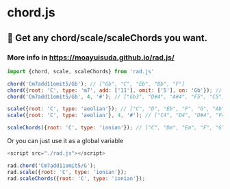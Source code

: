 # chord.js

## :tophat: Get any chord/scale/scaleChords you want.
### More info in https://moayuisuda.github.io/rad.js/

```js
import {chord, scale, scaleChords} from 'rad.js'

chord('Cm7add11omit5/Gb'); // ["Gb", "C", "Eb", "Bb", "F"]
chord({root: 'C', type: 'm7', add: ['11'], omit: ['5'], on: 'Gb'}); // ["Gb", "C", "Eb", "Bb", "F"]
chord('Cm7add11omit5/Gb', 4, '#'); // ["Gb3", "D#4", "A#4", "F5", "C5"]

scale({root: 'C', type: 'aeolian'}); // ["C", "D", "Eb", "F", "G", "Ab", "Bb", "C"]
scale({root: 'C', type: 'aeolian'}, 4, '#'); // ["C4", "D4", "D#4", "F4", "G4", "G#4", "A#4", "C5"]

scaleChords({root: 'C', type: 'ionian'}); // ["C", "Dm", "Em", "F", "G", "Am", "Bdim"]
```

Or you can just use it as a global variable
```js
<script src="./rad.js"></script>

rad.chord('Cm7add11omit5/G');
rad.scale({root: 'C', type: 'ionian'});
rad.scaleChords({root: 'C', type: 'ionian'});
```


